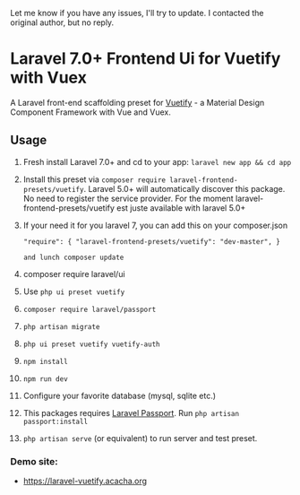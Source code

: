 Let me know if you have any issues, I'll try to update.
I contacted the original author, but no reply.

# Laravel 7.0+ Frontend Ui for Vuetify with Vuex

A Laravel front-end scaffolding preset for [Vuetify](https://vuetifyjs.com/en/) - a Material Design Component Framework with Vue and Vuex.

## Usage

1. Fresh install Laravel 7.0+ and cd to your app: `laravel new app && cd app` 
2. Install this preset via `composer require laravel-frontend-presets/vuetify`. Laravel 5.0+ will automatically discover this package. No need to register the service provider. For the moment laravel-frontend-presets/vuetify est juste available with laravel 5.0+
4. If your need it for you laravel 7, you can add this on your composer.json 
    ```"repositories": [{ "type": "vcs", "url": "https://github.com/yagami271/laravel-vuetify" }], 
    "require": { "laravel-frontend-presets/vuetify": "dev-master", } 
    
    and lunch composer update
    ```
    
5. composer require laravel/ui 
6. Use `php ui preset vuetify`
7. `composer require laravel/passport`
8. `php artisan migrate`
9. `php ui preset vuetify vuetify-auth` 
10. `npm install`
11. `npm run dev`
6. Configure your favorite database (mysql, sqlite etc.)
9. This packages requires [Laravel Passport](https://laravel.com/docs/passport). Run `php artisan passport:install`
8. `php artisan serve` (or equivalent) to run server and test preset.

### Demo site:

- https://laravel-vuetify.acacha.org
